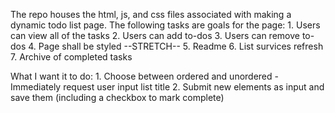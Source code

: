 The repo houses the html, js, and css files associated with making a dynamic todo list page. The following tasks are goals for the page:
    1.  Users can view all of the tasks
    2.  Users can add to-dos
    3.  Users can remove to-dos
    4.  Page shall be styled
    --STRETCH--
    5.  Readme
    6.  List survices refresh
    7.  Archive of completed tasks

What I want it to do:
    1.  Choose between ordered and unordered 
        - Immediately request user input list title
    2.  Submit new elements as input and save them (including a checkbox to mark complete)
